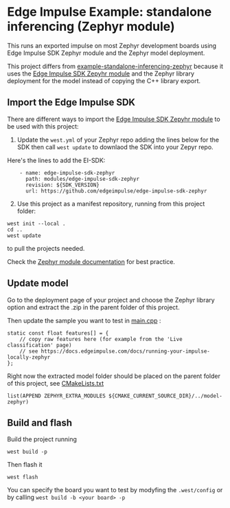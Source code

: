 # Edge Impulse Example: standalone inferencing (Zephyr module)

This runs an exported impulse on most Zephyr development boards using Edge Impulse SDK Zephyr module and the Zephyr model deployment.

This project differs from [example-standalone-inferencing-zephyr](https://github.com/edgeimpulse/example-standalone-inferencing-zephyr) because it uses the [Edge Impulse SDK Zepyhr module](https://github.com/edgeimpulse/edge-impulse-sdk-zephyr) and the Zephyr library deployment for the model instead of copying the C++ library export.

## Import the Edge Impulse SDK
There are different ways to import the [Edge Impulse SDK Zepyhr module](https://github.com/edgeimpulse/edge-impulse-sdk-zephyr) to be used with this project:
1. Update the `west.yml` of your Zephyr repo adding the lines below for the SDK then call `west update` to downlaod the SDK into your Zepyr repo.

Here's the lines to add the EI-SDK:
```
    - name: edge-impulse-sdk-zephyr
      path: modules/edge-impulse-sdk-zephyr
      revision: ${SDK_VERSION}
      url: https://github.com/edgeimpulse/edge-impulse-sdk-zephyr
```

2. Use this project as a manifest repository, running from this project folder:
```
west init --local .
cd ..
west update
```
to pull the projects needed.

Check the [Zephyr module documentation](https://docs.zephyrproject.org/latest/develop/modules.html) for best practice.

## Update model
Go to the deployment page of your project and choose the Zephyr library option and extract the .zip in the parent folder of this project.

Then update the sample you want to test in [main.cpp](./src/main.cpp) :
```
static const float features[] = {
    // copy raw features here (for example from the 'Live classification' page)
    // see https://docs.edgeimpulse.com/docs/running-your-impulse-locally-zephyr
};
```

Right now the extracted model folder should be placed on the parent folder of this project, see [CMakeLists.txt](./CMakeLists.txt)
```
list(APPEND ZEPHYR_EXTRA_MODULES ${CMAKE_CURRENT_SOURCE_DIR}/../model-zephyr)
```

## Build and flash
Build the project running
```
west build -p
```

Then flash it
```
west flash
```

You can specify the board you want to test by modyfing the `.west/config` or by calling `west build -b <your board> -p`
